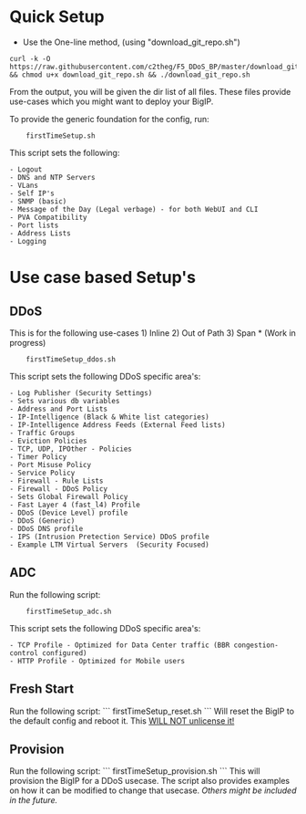 <h1>Quick Setup</h1>

- Use the One-line method, (using "download_git_repo.sh")
```
curl -k -O https://raw.githubusercontent.com/c2theg/F5_DDoS_BP/master/download_git_repo.sh && chmod u+x download_git_repo.sh && ./download_git_repo.sh
```

From the output, you will be given the dir list of all files. These files provide use-cases which you might want to deploy your BigIP.

To provide the generic foundation for the config, run:
```
    firstTimeSetup.sh
```

This script sets the following:
```
- Logout
- DNS and NTP Servers
- VLans
- Self IP's
- SNMP (basic)
- Message of the Day (Legal verbage) - for both WebUI and CLI
- PVA Compatibility
- Port lists
- Address Lists
- Logging
```

<h1>Use case based Setup's</h1>

<h2>DDoS</h2>
This is for the following use-cases
1) Inline
2) Out of Path
3) Span * (Work in progress)

```
    firstTimeSetup_ddos.sh
```
This script sets the following DDoS specific area's:
```
- Log Publisher (Security Settings)
- Sets various db variables
- Address and Port Lists
- IP-Intelligence (Black & White list categories)
- IP-Intelligence Address Feeds (External Feed lists)
- Traffic Groups
- Eviction Policies
- TCP, UDP, IPOther - Policies
- Timer Policy
- Port Misuse Policy
- Service Policy
- Firewall - Rule Lists
- Firewall - DDoS Policy
- Sets Global Firewall Policy
- Fast Layer 4 (fast_l4) Profile
- DDoS (Device Level) profile
- DDoS (Generic)
- DDoS DNS profile
- IPS (Intrusion Pretection Service) DDoS profile
- Example LTM Virtual Servers  (Security Focused)
```


<h2>ADC</h2>

Run the following script:
```
    firstTimeSetup_adc.sh
```

This script sets the following DDoS specific area's:
```
- TCP Profile - Optimized for Data Center traffic (BBR congestion-control configured)
- HTTP Profile - Optimized for Mobile users
```


<h2>Fresh Start</h2>
Run the following script:
```
    firstTimeSetup_reset.sh
```
Will reset the BigIP to the default config and reboot it. This <u>WILL NOT unlicense it!</u>

<h2>Provision</h2>
Run the following script:
```
    firstTimeSetup_provision.sh
```
This will provision the BigIP for a DDoS usecase. The script also provides examples on how it can be modified to change that usecase. <i>Others might be included in the future. </i>
